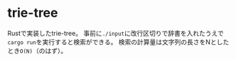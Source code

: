 # trie-tree

Rustで実装したtrie-tree。
事前に`./input`に改行区切りで辞書を入れたうえで`cargo run`を実行すると検索ができる。
検索の計算量は文字列の長さをNとしたとき`O(N)`（のはず）。
